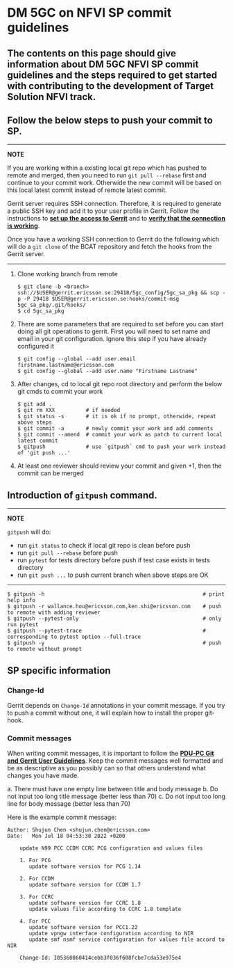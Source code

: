 # DM 5GC on NFVI SP commit guidelines
The contents on this page should give information about DM 5GC NFVI SP
commit guidelines and the steps required to get started with contributing to
the development of Target Solution NFVI track.
---
## Follow the below steps to push your commit to SP.

---
**NOTE**

If you are working within a existing local git repo which has pushed to remote
and merged, then you need to run `git pull --rebase` first and continue to your
commit work. Otherwide the new commit will be based on this local latest commit
instead of remote latest commit.

Gerrit server requires SSH connection. Therefore, it is required to
generate a public SSH key and add it to your user profile in Gerrit.
Follow the instructions to [**set up the access to Gerrit**][1]
and to [**verify that the connection is working**][2].

Once you have a working SSH connection to Gerrit do the following which
will do a `git clone` of the BCAT repository and fetch the hooks from
the Gerrit server.


---

1. Clone working branch from remote
    ```
    $ git clone -b <branch> ssh://$USER@gerrit.ericsson.se:29418/5gc_config/5gc_sa_pkg && scp -p -P 29418 $USER@gerrit.ericsson.se:hooks/commit-msg 5gc_sa_pkg/.git/hooks/
    $ cd 5gc_sa_pkg
    ```
2. There are some parameters that are required to set before you can start doing all git operations to gerrit. First you will need to set name and email in your git configuration. Ignore this step if you have already configured it
   ```
   $ git config --global --add user.email firstname.lastname@ericsson.com
   $ git config --global --add user.name "Firstname Lastname"
   ```

3. After changes, cd to local git repo root directory and perform the below git cmds to commit your work
   ```
   $ git add .
   $ git rm XXX          # if needed
   $ git status -s       # it is ok if no prompt, otherwide, repeat above steps
   $ git commit -a       # newly commit your work and add comments
   $ git commit --amend  # commit your work as patch to current local latest commit
   $ gitpush             # use `gitpush` cmd to push your work instead of 'git push ...'
   ```
4. At least one reviewer should review your commit and given +1, then the commit can be merged

## Introduction of `gitpush` command.

---
**NOTE**

`gitpush` will do:
- run `git status` to check if local git repo is clean before push
- run `git pull --rebase` before push
- run `pytest` for tests directory before push if test case exists in tests directory
- run `git push ...` to push current branch when above steps are OK

---
  ```
  $ gitpush -h                                                   # print help info
  $ gitpush -r wallance.hou@ericsson.com,ken.shi@ericsson.com    # push to remote with adding reviewer
  $ gitpush --pytest-only                                        # only run pytest
  $ gitpush --pytest-trace                                       # corresponding to pytest option --full-trace
  $ gitpush -y                                                   # push to remote without prompt
  ```

## SP specific information

### Change-Id
Gerrit depends on `Change-Id` annotations in your commit message.
If you try to push a commit without one, it will explain how
to install the proper git-hook.

### Commit messages
When writing commit messages, it is important to follow the
[**PDU-PC Git and Gerrit User Guidelines**][3]. Keep the commit messages
well formatted and be as descriptive as you possibly can so that others
understand what changes you have made.

a. There must have one empty line between title and body message
b. Do not input too long title message (better less than 70)
c. Do not input too long line for body message (better less than 70)

Here is the example commit message:

```
Author: Shujun Chen <shujun.chen@ericsson.com>
Date:   Mon Jul 18 04:53:30 2022 +0200

    update N99 PCC CCDM CCRC PCG configuration and values files

    1. For PCG
       update software version for PCG 1.14

    2. For CCDM
       update software version for CCDM 1.7

    3. For CCRC
       update software version for CCRC 1.8
       update values file according to CCRC 1.8 template

    4. For PCC
       update software version for PCC1.22
       update vpngw interface configuration according to NIR
       update smf nsmf service configuration for values file accord to NIR

    Change-Id: I05360860414cebb3f036f608fcbe7cda53e975e4
```

[1]: https://pdupc-confluence.internal.ericsson.com/display/PCCPC/PDU-PC+Git+and+Gerrit+workflow#PDU-PCGitandGerritworkflow-3.2.5SetupSSHauthenticationtoGerritCentral
[2]: https://pdupc-confluence.internal.ericsson.com/display/PCCPC/PDU-PC+Git+and+Gerrit+workflow#PDU-PCGitandGerritworkflow-3.2.6VerifySSHconnectiontoGerritCentral
[3]: https://pdupc-confluence.internal.ericsson.com/display/PCCPC/PDU-PC+Git+and+Gerrit+Design+Rules#PDU-PCGitandGerritDesignRules-4.2Commitmessage
